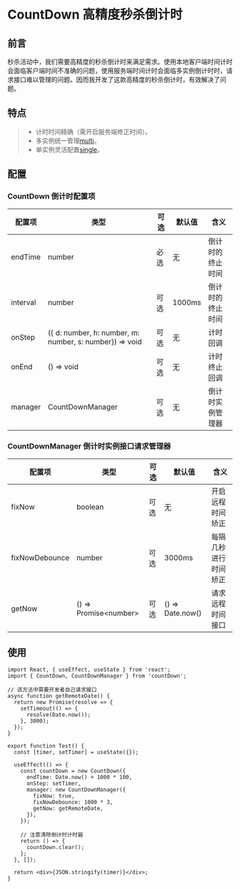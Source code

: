 # CountDown 高精度秒杀倒计时

## 前言

秒杀活动中，我们需要高精度的秒杀倒计时来满足需求。使用本地客户端时间计时会面临客户端时间不准确的问题，使用服务端时间计时会面临多实例倒计时时，请求接口难以管理的问题。因而我开发了这款高精度的秒杀倒计时，有效解决了问题。

## 特点

> - 计时时间精确（需开启服务端修正时间）。
> - 多实例统一管理[multi](example/multi.tsx)。
> - 单实例灵活配置[single](example/single.tsx)。

## 配置

### CountDown 倒计时配置项

| 配置项   | 类型                                                    | 可选 | 默认值 | 含义             |
| -------- | ------------------------------------------------------- | ---- | ------ | ---------------- |
| endTime  | number                                                  | 必选 | 无     | 倒计时的终止时间 |
| interval | number                                                  | 可选 | 1000ms | 倒计时的终止时间 |
| onStep   | ({ d: number, h: number, m: number, s: number}) => void | 可选 | 无     | 计时回调         |
| onEnd    | () => void                                              | 可选 | 无     | 计时终止回调     |
| manager  | CountDownManager                                        | 可选 | 无     | 倒计时实例管理器 |

### CountDownManager 倒计时实例接口请求管理器

| 配置项         | 类型                    | 可选 | 默认值           | 含义                 |
| -------------- | ----------------------- | ---- | ---------------- | -------------------- |
| fixNow         | boolean                 | 可选 | 无               | 开启远程时间矫正     |
| fixNowDebounce | number                  | 可选 | 3000ms           | 每隔几秒进行时间矫正 |
| getNow         | () => Promise\<number\> | 可选 | () => Date.now() | 请求远程时间接口     |

## 使用

```tsx
import React, { useEffect, useState } from 'react';
import { CountDown, CountDownManager } from 'countDown';

// 该方法中需要开发者自己请求接口
async function getRemoteDate() {
  return new Promise(resolve => {
    setTimeout(() => {
      resolve(Date.now());
    }, 3000);
  });
}

export function Test() {
  const [timer, setTimer] = useState({});

  useEffect(() => {
    const countDown = new CountDown({
      endTime: Date.now() + 1000 * 100,
      onStep: setTimer,
      manager: new CountDownManager({
        fixNow: true,
        fixNowDebounce: 1000 * 3,
        getNow: getRemoteDate,
      }),
    });

    // 注意清除倒计时计时器
    return () => {
      countDown.clear();
    };
  }, []);

  return <div>{JSON.stringify(timer)}</div>;
}
```
